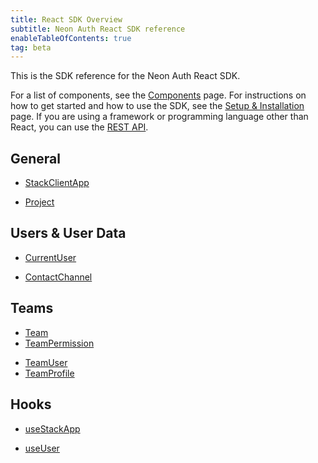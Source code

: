 ```yaml
---
title: React SDK Overview
subtitle: Neon Auth React SDK reference
enableTableOfContents: true
tag: beta
---
```


This is the SDK reference for the Neon Auth React SDK.

For a list of components, see the [Components](/docs/neon-auth/components/components) page. For instructions on how to get started and how to use the SDK, see the [Setup & Installation](/docs/guides/neon-auth) page. If you are using a framework or programming language other than React, you can use the [REST API](/docs/neon-auth/backend-integration).

## General

<div style={{ display: 'flex', gap: '2rem' }}>
  <ul style={{ flex: 1 }}>
    <li><a href="/docs/neon-auth/sdk/react/objects/stack-app#stackclientapp">StackClientApp</a></li>
  </ul>
  <ul style={{ flex: 1 }}>
    <li><a href="/docs/neon-auth/sdk/react/types/project#project">Project</a></li>
  </ul>
</div>

## Users & User Data

<div style={{ display: 'flex', gap: '2rem' }}>
  <ul style={{ flex: 1 }}>
    <li><a href="/docs/neon-auth/sdk/react/types/user#currentuser">CurrentUser</a></li>
  </ul>
  <ul style={{ flex: 1 }}>
    <li><a href="/docs/neon-auth/sdk/react/types/contact-channel#contactchannel">ContactChannel</a></li>
  </ul>
</div>

## Teams

<div style={{ display: 'flex', gap: '2rem' }}>
  <ul style={{ flex: 1}}>
    <li><a href="/docs/neon-auth/sdk/react/types/team#team">Team</a></li>
    <li><a href="/docs/neon-auth/sdk/react/types/team-permission#teampermission">TeamPermission</a></li>
  </ul>
  <ul style={{ flex: 1 }}>
    <li><a href="/docs/neon-auth/sdk/react/types/team-user#teamuser">TeamUser</a></li>
    <li><a href="/docs/neon-auth/sdk/react/types/team-profile#teamprofile">TeamProfile</a></li>
  </ul>
</div>

## Hooks

<div style={{ display: 'flex', gap: '2rem' }}>
  <ul style={{ flex: 1 }}>
    <li><a href="/docs/neon-auth/sdk/react/hooks/use-stack-app">useStackApp</a></li>
  </ul>
  <ul style={{ flex: 1 }}>
    <li><a href="/docs/neon-auth/sdk/react/hooks/use-user">useUser</a></li>
  </ul>
</div>
